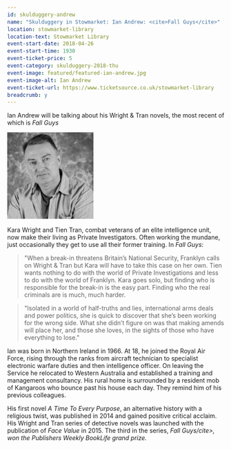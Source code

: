 ```yaml
---
id: skulduggery-andrew
name: "Skulduggery in Stowmarket: Ian Andrew: <cite>Fall Guys</cite>"
location: stowmarket-library
location-text: Stowmarket Library
event-start-date: 2018-04-26
event-start-time: 1930
event-ticket-price: 5
event-category: skulduggery-2018-thu
event-image: featured/featured-ian-andrew.jpg
event-image-alt: Ian Andrew
event-ticket-url: https://www.ticketsource.co.uk/stowmarket-library
breadcrumb: y
---
```


Ian Andrew will be talking about his Wright & Tran novels, the most recent of which is <cite>Fall Guys</cite>

<img src="/images/featured/featured-ian-andrew.jpg" alt="Ian Andrew" class="custom-br-50 mw-40 {% include /c/img-float-right.html %}" />

Kara Wright and Tien Tran, combat veterans of an elite intelligence unit, now make their living as Private Investigators. Often working the mundane, just occasionally they get to use all their former training. In <cite>Fall Guys</cite>:

> "When a break-in threatens Britain’s National Security, Franklyn calls on Wright & Tran but Kara will have to take this case on her own. Tien wants nothing to do with the world of Private Investigations and less to do with the world of Franklyn. Kara goes solo, but finding who is responsible for the break-in is the easy part. Finding who the real criminals are is much, much harder.

> "Isolated in a world of half-truths and lies, international arms deals and power politics, she is quick to discover that she’s been working for the wrong side. What she didn’t figure on was that making amends will place her, and those she loves, in the sights of those who have everything to lose."

Ian was born in Northern Ireland in 1966. At 18, he joined the Royal Air Force, rising through the ranks from aircraft technician to specialist electronic warfare duties and then intelligence officer. On leaving the Service he relocated to Western Australia and established a training and management consultancy. His rural home is surrounded by a resident mob of Kangaroos who bounce past his house each day. They remind him of his previous colleagues.

His first novel <cite>A Time To Every Purpose</cite>, an alternative history with a religious twist, was published in 2014 and gained positive critical acclaim. His Wright and Tran series of detective novels was launched with the publication of <cite>Face Value</cite> in 2015. The third in the series, <cite>Fall Guys/cite>, won the <cite>Publishers Weekly</cite> BookLife grand prize.
